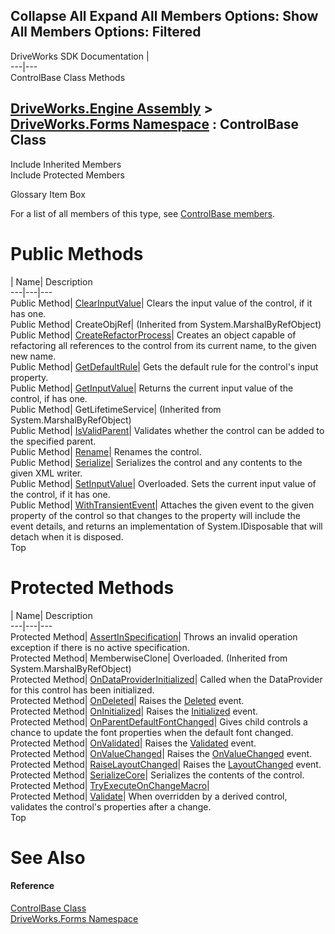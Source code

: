 Collapse All Expand All Members Options: Show All  Members Options: Filtered   
---  
DriveWorks SDK Documentation  |   
---|---  
ControlBase Class Methods   
  
[DriveWorks.Engine Assembly](topic2156.md) > [DriveWorks.Forms Namespace](topic7266.md) : ControlBase Class  
---  
  
Include Inherited Members    
Include Protected Members    


Glossary Item Box

For a list of all members of this type, see [ControlBase members](topic7699.md).

# Public Methods

| Name| Description  
---|---|---  
Public Method| [ClearInputValue](topic7705.md)| Clears the input value of the control, if it has one.   
Public Method| CreateObjRef|  (Inherited from System.MarshalByRefObject)  
Public Method| [CreateRefactorProcess](topic7706.md)| Creates an object capable of refactoring all references to the control from its current name, to the given new name.   
Public Method| [GetDefaultRule](topic7707.md)| Gets the default rule for the control's input property.   
Public Method| [GetInputValue](topic7708.md)| Returns the current input value of the control, if has one.   
Public Method| GetLifetimeService|  (Inherited from System.MarshalByRefObject)  
Public Method| [IsValidParent](topic7709.md)| Validates whether the control can be added to the specified parent.   
Public Method| [Rename](topic7717.md)| Renames the control.   
Public Method| [Serialize](topic7718.md)| Serializes the control and any contents to the given XML writer.   
Public Method| [SetInputValue](topic7720.md)| Overloaded. Sets the current input value of the control, if it has one.   
Public Method| [WithTransientEvent](topic7725.md)| Attaches the given event to the given property of the control so that changes to the property will include the event details, and returns an implementation of System.IDisposable that will detach when it is disposed.   
Top

# Protected Methods

| Name| Description  
---|---|---  
Protected Method| [AssertInSpecification](topic7704.md)| Throws an invalid operation exception if there is no active specification.   
Protected Method| MemberwiseClone| Overloaded. (Inherited from System.MarshalByRefObject)  
Protected Method| [OnDataProviderInitialized](topic7710.md)| Called when the DataProvider for this control has been initialized.   
Protected Method| [OnDeleted](topic7711.md)| Raises the [Deleted](topic7759.md) event.   
Protected Method| [OnInitialized](topic7712.md)| Raises the [Initialized](topic7760.md) event.   
Protected Method| [OnParentDefaultFontChanged](topic7713.md)| Gives child controls a chance to update the font properties when the default font changed.   
Protected Method| [OnValidated](topic7714.md)| Raises the [Validated](topic7764.md) event.   
Protected Method| [OnValueChanged](topic7715.md)| Raises the [OnValueChanged](topic7715.md) event.   
Protected Method| [RaiseLayoutChanged](topic7716.md)| Raises the [LayoutChanged](topic7761.md) event.   
Protected Method| [SerializeCore](topic7719.md)| Serializes the contents of the control.   
Protected Method| [TryExecuteOnChangeMacro](topic7723.md)|   
Protected Method| [Validate](topic7724.md)| When overridden by a derived control, validates the control's properties after a change.   
Top

# See Also

#### Reference

[ControlBase Class](topic7698.md)   
[DriveWorks.Forms Namespace](topic7266.md)


